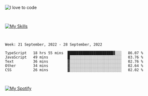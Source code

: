 ![I love to code](https://capsule-render.vercel.app/api?height=250&type=waving&color=gradient&customColorList=14&section=header&text=%F0%9F%92%80%20%F0%9F%96%A4%20%F0%9F%92%BB&fontSize=34&fontColor=fff&animation=fadeIn&fontAlignY=40)

<br>

[![My Skills](https://skillicons.dev/icons?i=html,css,js,ts,dart,react,vue,astro,nextjs,nuxtjs,svelte,remix,gatsby,flutter,jest,sass,styledcomponents,tailwind,materialui,nodejs,graphql,git,netlify,ai,figma)](https://skillicons.dev)

<br>


<!--START_SECTION:waka-->
```text
Week: 21 September, 2022 - 28 September, 2022

TypeScript   18 hrs 55 mins  █████████████████████▓░░░   86.07 % 
JavaScript   49 mins         █░░░░░░░░░░░░░░░░░░░░░░░░   03.76 % 
Text         36 mins         ▓░░░░░░░░░░░░░░░░░░░░░░░░   02.76 % 
Other        34 mins         ▓░░░░░░░░░░░░░░░░░░░░░░░░   02.64 % 
CSS          26 mins         ▓░░░░░░░░░░░░░░░░░░░░░░░░   02.02 % 
```
<!--END_SECTION:waka-->


<br>

[![My Spotify](https://spotify-github-profile.vercel.app/api/view?uid=dmblakedesign&cover_image=true&theme=default&bar_color=53b14f&bar_color_cover=false)](https://github.com/kittinan/spotify-github-profile)
